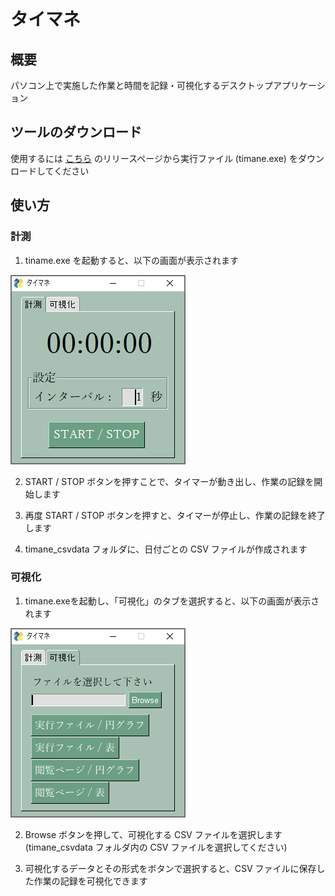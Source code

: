 # タイマネ

## 概要

パソコン上で実施した作業と時間を記録・可視化するデスクトップアプリケーション

## ツールのダウンロード

使用するには [こちら](https://github.com/masachika-kamada/time-manage/releases/tag/v1.0.0) のリリースページから実行ファイル (timane.exe) をダウンロードしてください

## 使い方

### 計測

1. tiname.exe を起動すると、以下の画面が表示されます

![](./images/measure.png)

2. START / STOP ボタンを押すことで、タイマーが動き出し、作業の記録を開始します

3. 再度 START / STOP ボタンを押すと、タイマーが停止し、作業の記録を終了します

4. timane_csvdata フォルダに、日付ごとの CSV ファイルが作成されます

### 可視化

1. timane.exeを起動し、「可視化」のタブを選択すると、以下の画面が表示されます

![](./images/visualize.png)

2. Browse ボタンを押して、可視化する CSV ファイルを選択します (timane_csvdata フォルダ内の CSV ファイルを選択してください)

3. 可視化するデータとその形式をボタンで選択すると、CSV ファイルに保存した作業の記録を可視化できます
